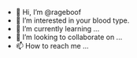 - 👋 Hi, I’m @rageboof
- 👀 I’m interested in your blood type.
- 🌱 I’m currently learning ...
- 💞️ I’m looking to collaborate on ...
- 📫 How to reach me ...

<!---
rageboof/rageboof is a ✨ special ✨ repository because its `README.md` (this file) appears on your GitHub profile.
You can click the Preview link to take a look at your changes.
--->
